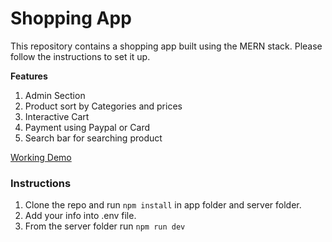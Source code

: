 # Shopping App

This repository contains a shopping app built using the MERN stack. Please follow the instructions to set it up.

**Features**

1. Admin Section
2. Product sort by Categories and prices
3. Interactive Cart
4. Payment using Paypal or Card
5. Search bar for searching product 

[Working Demo](https://kind-lime-top-coat.cyclic.app/)

### Instructions

1. Clone the repo and run ``npm install`` in app folder and server folder.
2. Add your info into .env file.
3. From the server folder run ``npm run dev``
